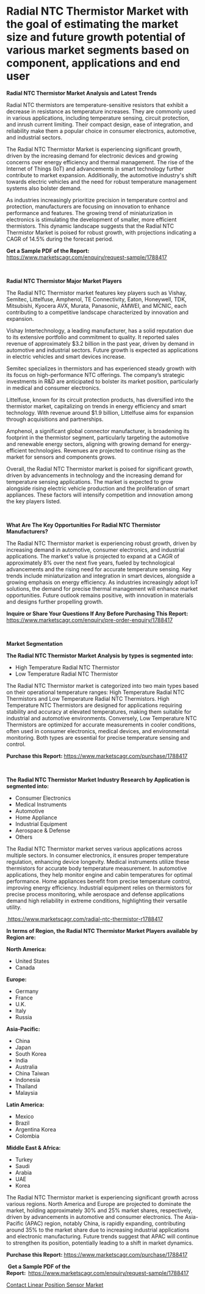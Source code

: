 <p><h1>Radial NTC Thermistor Market with the goal of estimating the market size and future growth potential of various market segments based on component, applications and end user</h1></p><p><strong>Radial NTC Thermistor Market Analysis and Latest Trends</strong></p>
<p><p>Radial NTC thermistors are temperature-sensitive resistors that exhibit a decrease in resistance as temperature increases. They are commonly used in various applications, including temperature sensing, circuit protection, and inrush current limiting. Their compact design, ease of integration, and reliability make them a popular choice in consumer electronics, automotive, and industrial sectors.</p><p>The Radial NTC Thermistor Market is experiencing significant growth, driven by the increasing demand for electronic devices and growing concerns over energy efficiency and thermal management. The rise of the Internet of Things (IoT) and advancements in smart technology further contribute to market expansion. Additionally, the automotive industry's shift towards electric vehicles and the need for robust temperature management systems also bolster demand.</p><p>As industries increasingly prioritize precision in temperature control and protection, manufacturers are focusing on innovation to enhance performance and features. The growing trend of miniaturization in electronics is stimulating the development of smaller, more efficient thermistors. This dynamic landscape suggests that the Radial NTC Thermistor Market is poised for robust growth, with projections indicating a CAGR of 14.5% during the forecast period.</p></p>
<p><strong>Get a Sample PDF of the Report:&nbsp;</strong> <a href="https://www.marketscagr.com/enquiry/request-sample/1788417?utm_campaign=1126&utm_medium=2&utm_source=Github&utm_content=ia&utm_term=13022025&utm_id=radial-ntc-thermistor">https://www.marketscagr.com/enquiry/request-sample/1788417</a></p>
<p>&nbsp;</p>
<p><strong>Radial NTC Thermistor Major Market Players</strong></p>
<p><p>The Radial NTC Thermistor market features key players such as Vishay, Semitec, Littelfuse, Amphenol, TE Connectivity, Eaton, Honeywell, TDK, Mitsubishi, Kyocera AVX, Murata, Panasonic, AMWEI, and MCNIC, each contributing to a competitive landscape characterized by innovation and expansion.</p><p>Vishay Intertechnology, a leading manufacturer, has a solid reputation due to its extensive portfolio and commitment to quality. It reported sales revenue of approximately $3.2 billion in the past year, driven by demand in automotive and industrial sectors. Future growth is expected as applications in electric vehicles and smart devices increase.</p><p>Semitec specializes in thermistors and has experienced steady growth with its focus on high-performance NTC offerings. The company’s strategic investments in R&D are anticipated to bolster its market position, particularly in medical and consumer electronics.</p><p>Littelfuse, known for its circuit protection products, has diversified into the thermistor market, capitalizing on trends in energy efficiency and smart technology. With revenue around $1.9 billion, Littelfuse aims for expansion through acquisitions and partnerships.</p><p>Amphenol, a significant global connector manufacturer, is broadening its footprint in the thermistor segment, particularly targeting the automotive and renewable energy sectors, aligning with growing demand for energy-efficient technologies. Revenues are projected to continue rising as the market for sensors and components grows.</p><p>Overall, the Radial NTC Thermistor market is poised for significant growth, driven by advancements in technology and the increasing demand for temperature sensing applications. The market is expected to grow alongside rising electric vehicle production and the proliferation of smart appliances. These factors will intensify competition and innovation among the key players listed.</p></p>
<p>&nbsp;</p>
<p><strong>What Are The Key Opportunities For Radial NTC Thermistor Manufacturers?</strong></p>
<p><p>The Radial NTC Thermistor market is experiencing robust growth, driven by increasing demand in automotive, consumer electronics, and industrial applications. The market's value is projected to expand at a CAGR of approximately 8% over the next five years, fueled by technological advancements and the rising need for accurate temperature sensing. Key trends include miniaturization and integration in smart devices, alongside a growing emphasis on energy efficiency. As industries increasingly adopt IoT solutions, the demand for precise thermal management will enhance market opportunities. Future outlook remains positive, with innovation in materials and designs further propelling growth.</p></p>
<p><strong>Inquire or Share Your Questions If Any Before Purchasing This Report:</strong> <a href="https://www.marketscagr.com/enquiry/pre-order-enquiry/1788417?utm_campaign=1126&utm_medium=2&utm_source=Github&utm_content=ia&utm_term=13022025&utm_id=radial-ntc-thermistor">https://www.marketscagr.com/enquiry/pre-order-enquiry/1788417</a></p>
<p>&nbsp;</p>
<p><strong>Market Segmentation</strong></p>
<p><strong>The Radial NTC Thermistor Market Analysis by types is segmented into:</strong></p>
<p><ul><li>High Temperature Radial NTC Thermistor</li><li>Low Temperature Radial NTC Thermistor</li></ul></p>
<p><p>The Radial NTC Thermistor market is categorized into two main types based on their operational temperature ranges: High Temperature Radial NTC Thermistors and Low Temperature Radial NTC Thermistors. High Temperature NTC Thermistors are designed for applications requiring stability and accuracy at elevated temperatures, making them suitable for industrial and automotive environments. Conversely, Low Temperature NTC Thermistors are optimized for accurate measurements in cooler conditions, often used in consumer electronics, medical devices, and environmental monitoring. Both types are essential for precise temperature sensing and control.</p></p>
<p><strong>Purchase this Report:&nbsp;</strong><a href="https://www.marketscagr.com/purchase/1788417?utm_campaign=1126&utm_medium=2&utm_source=Github&utm_content=ia&utm_term=13022025&utm_id=radial-ntc-thermistor">https://www.marketscagr.com/purchase/1788417</a></p>
<p>&nbsp;</p>
<p><strong>The Radial NTC Thermistor Market Industry Research by Application is segmented into:</strong></p>
<p><ul><li>Consumer Electronics</li><li>Medical Instruments</li><li>Automotive</li><li>Home Appliance</li><li>Industrial Equipment</li><li>Aerospace & Defense</li><li>Others</li></ul></p>
<p><p>The Radial NTC Thermistor market serves various applications across multiple sectors. In consumer electronics, it ensures proper temperature regulation, enhancing device longevity. Medical instruments utilize these thermistors for accurate body temperature measurement. In automotive applications, they help monitor engine and cabin temperatures for optimal performance. Home appliances benefit from precise temperature control, improving energy efficiency. Industrial equipment relies on thermistors for precise process monitoring, while aerospace and defense applications demand high reliability in extreme conditions, highlighting their versatile utility.</p></p>
<p><a href="https://www.marketscagr.com/radial-ntc-thermistor-r1788417?utm_campaign=1126&utm_medium=2&utm_source=Github&utm_content=ia&utm_term=13022025&utm_id=radial-ntc-thermistor">&nbsp;https://www.marketscagr.com/radial-ntc-thermistor-r1788417</a></p>
<p><strong>In terms of Region, the Radial NTC Thermistor Market Players available by Region are:</strong></p>
<p>
    <p> <strong> North America: </strong>
        <ul>
            <li>United States</li>
            <li>Canada</li>
        </ul>
        </p> 
    <p> <strong> Europe: </strong>
        <ul>
            <li>Germany</li>
            <li>France</li>
            <li>U.K.</li>
            <li>Italy</li>
            <li>Russia</li>
        </ul>
        </p> 
    <p> <strong> Asia-Pacific: </strong>
        <ul>
            <li>China</li>
            <li>Japan</li>
            <li>South Korea</li>
            <li>India</li>
            <li>Australia</li>
            <li>China Taiwan</li>
            <li>Indonesia</li>
            <li>Thailand</li>
            <li>Malaysia</li>
        </ul>
        </p> 
    <p> <strong> Latin America: </strong>
        <ul>
            <li>Mexico</li>
            <li>Brazil</li>
            <li>Argentina Korea</li>
            <li>Colombia</li>
        </ul>
        </p> 
    <p> <strong> Middle East & Africa: </strong>
        <ul>
            <li>Turkey</li>
            <li>Saudi</li>
            <li>Arabia</li>
            <li>UAE</li>
            <li>Korea</li>
        </ul>
    </p>
    </p>
<p><p>The Radial NTC Thermistor market is experiencing significant growth across various regions. North America and Europe are projected to dominate the market, holding approximately 30% and 25% market shares, respectively, driven by advancements in automotive and consumer electronics. The Asia-Pacific (APAC) region, notably China, is rapidly expanding, contributing around 35% to the market share due to increasing industrial applications and electronic manufacturing. Future trends suggest that APAC will continue to strengthen its position, potentially leading to a shift in market dynamics.</p></p>
<p><strong>Purchase this Report: </strong><a href="https://www.marketscagr.com/purchase/1788417?utm_campaign=1126&utm_medium=2&utm_source=Github&utm_content=ia&utm_term=13022025&utm_id=radial-ntc-thermistor">https://www.marketscagr.com/purchase/1788417</a></p>
<p>&nbsp;<strong>Get a Sample PDF of the Report:&nbsp;&nbsp;</strong><a href="https://www.marketscagr.com/enquiry/request-sample/1788417?utm_campaign=1126&utm_medium=2&utm_source=Github&utm_content=ia&utm_term=13022025&utm_id=radial-ntc-thermistor">https://www.marketscagr.com/enquiry/request-sample/1788417</a></p>
<p><strong></strong></p>
<p><p><a href="https://github.com/julyju69/Market-Research-Report-List-6/blob/main/contact-linear-position-sensor-market.md?utm_campaign=1126&utm_medium=2&utm_source=Github&utm_content=ia&utm_term=13022025&utm_id=radial-ntc-thermistor">Contact Linear Position Sensor Market</a></p></p>